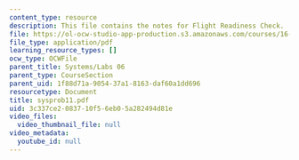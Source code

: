 ```yaml
---
content_type: resource
description: This file contains the notes for Flight Readiness Check.
file: https://ol-ocw-studio-app-production.s3.amazonaws.com/courses/16-01-unified-engineering-i-ii-iii-iv-fall-2005-spring-2006/3c337ce2083710f56eb05a282494d81e_sysprob11.pdf
file_type: application/pdf
learning_resource_types: []
ocw_type: OCWFile
parent_title: Systems/Labs 06
parent_type: CourseSection
parent_uid: 1f88d71a-9054-37a1-8163-daf60a1dd696
resourcetype: Document
title: sysprob11.pdf
uid: 3c337ce2-0837-10f5-6eb0-5a282494d81e
video_files:
  video_thumbnail_file: null
video_metadata:
  youtube_id: null
---
```

